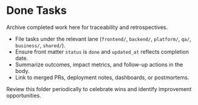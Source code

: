 # Done Tasks

Archive completed work here for traceability and retrospectives.

- File tasks under the relevant lane (`frontend/`, `backend/`, `platform/`, `qa/`, `business/`, `shared/`).
- Ensure front matter `status` is `done` and `updated_at` reflects completion date.
- Summarize outcomes, impact metrics, and follow-up actions in the body.
- Link to merged PRs, deployment notes, dashboards, or postmortems.

Review this folder periodically to celebrate wins and identify improvement opportunities.
